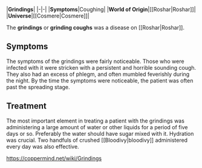 |**Grindings**|
|-|-|
|**Symptoms**|Coughing|
|**World of Origin**|[[Roshar\|Roshar]]|
|**Universe**|[[Cosmere\|Cosmere]]|

The **grindings** or **grinding coughs** was a disease on [[Roshar\|Roshar]].

## Symptoms
The symptoms of the grindings were fairly noticeable. Those who were infected with it were stricken with a persistent and horrible sounding cough. They also had an excess of phlegm, and often mumbled feverishly during the night. By the time the symptoms were noticeable, the patient was often past the spreading stage.

## Treatment
The most important element in treating a patient with the grindings was administering a large amount of water or other liquids for a period of five days or so. Preferably the water should have sugar mixed with it. Hydration was crucial. Two handfuls of crushed [[Bloodivy\|bloodivy]] administered every day was also effective.



https://coppermind.net/wiki/Grindings